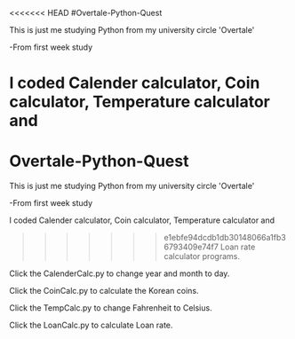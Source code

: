 <<<<<<< HEAD
#Overtale-Python-Quest

This is just me studying Python from my university circle 'Overtale'

-From first week study 

I coded Calender calculator, Coin calculator, Temperature calculator and 
=======
# Overtale-Python-Quest
This is just me studying Python from my university circle 'Overtale'

-From first week study

I coded Calender calculator, Coin calculator, Temperature calculator and
>>>>>>> e1ebfe94dcdb1db30148066a1fb36793409e74f7
Loan rate calculator programs.

Click the CalenderCalc.py to change year and month to day.

Click the CoinCalc.py to calculate the Korean coins.

Click the TempCalc.py to change Fahrenheit to Celsius.

Click the LoanCalc.py to calculate Loan rate.
